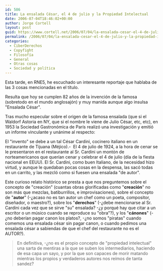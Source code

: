 ```yaml
---
id: 586
title: La ensalada César, el 4 de julio y la Propiedad Intelectual
date: 2006-07-04T18:46:02+00:00
author: Jorge Cortell
layout: post
guid: https://www.cortell.net/2006/07/04/la-ensalada-cesar-el-4-de-julio-y-la-propiedad-intelectual/
permalink: /2006/07/04/la-ensalada-cesar-el-4-de-julio-y-la-propiedad-intelectual/
categories:
  - CiberDerechos
  - Copyfight
  - Filosofí­a
  - General
  - Otras cosas
  - Sociedad y polí­tica
---
```

Esta tarde, en RNE5, he escuchado un interesante reportaje que hablaba de las 3 cosas mencionadas en el tí­tulo.

Resulta que hoy se cumplen 82 años de la invención de la famosa (sobretodo en el mundo anglosajón) y muy manida aunque algo insulsa "Ensalada César".

Tras mucho especular sobre el origen de la famosa ensalada (que si el Waldorf Astoria en NY, que si el nombre le viene de Julio César, etc, etc), en 1953 la Sociedad Gastronómica de Parí­s realizó una investigación y emitió un informe vinculante y unánime al respecto:
  
El "invento" se debe a un tal César Cardini, cocinero italiano en un restaurante de Tijuana (Méjico).-  El 4 de julio de 1924, a la hora de cenar se le presentaron en el restaurante al Sr. Cardini un montón de norteamericanos que querí­an cenar y celebrar el 4 de julio (dí­a de la fiesta nacional en EEUU). El Sr. Cardini, como buen Italiano, de la necesidad hizo virtud, y aunque le quedaban pocas cosas en la despensa, las sacó todas en un carrito, y las mezcló como si fuesen una ensalada "de autor".

Este curioso relato histórico se presta a que nos preguntemos sobre el concepto de "creación" (cuantas obras glorificadas como "**creación**" no son más que mezclas, batiburrillos, e improvisaciones), sobre el concepto de "**autor**" (-¿acaso no es tan autor un chef como un poeta, compositor, diseñador, o maestro?), sobre los "**derechos**" (-¿debe mencionarse al Sr. Cardini cada vez que se sirve "su" ensalada? -¿y porqué hay que citar a un escritor o un músico cuando se reproduce su "obra"?), y los "**cánones**" (-¿no deberí­an pagar canon los platos?, -¿no somos "piratas" cuando comemos una ensalada césar sin pagar canon, o cuando pedimos una ensalada césar a sabiendas de que el chef del restaurante no es el AUTOR?).

> En definitiva, -¿no es el propio concepto de "propiedad intelectual" una sarta de mentiras a la que se suben los intermediarios, haciendo de esa capa un sayo, y por la que son capaces de morir matando mientras los propios y verdaderos autores nos reí­mos de tanta sandez?